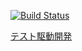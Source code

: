 [![Build Status](https://travis-ci.org/yszk0123/test-driven-development-by-example-part-2.svg?branch=master)](https://travis-ci.org/yszk0123/test-driven-development-by-example-part-2)

[テスト駆動開発](https://www.amazon.co.jp/テスト駆動開発-Kent-Beck/dp/4274217884)
